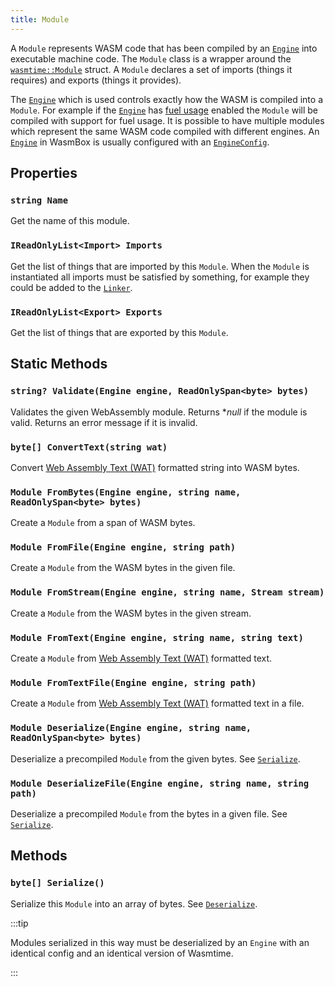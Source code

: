 ```yaml
---
title: Module
---
```


A `Module` represents WASM code that has been compiled by an [`Engine`](engine.md) into executable machine code. The `Module` class is a wrapper around the [`wasmtime::Module`](https://docs.rs/wasmtime/latest/wasmtime/struct.Module.html) struct. A `Module` declares a set of imports (things it requires) and exports (things it provides).

The [`Engine`](./engine.md) which is used controls exactly how the WASM is compiled into a `Module`. For example if the [`Engine`](./engine.md) has [fuel usage](../../../basics/fuelusage.md) enabled the `Module` will be compiled with support for fuel usage. It is possible to have multiple modules which represent the same WASM code compiled with different engines. An [`Engine`](./engine.md) in WasmBox is usually configured with an [`EngineConfig`](./../engineconfig.md).

## Properties

### `string Name`

Get the name of this module.

### `IReadOnlyList<Import> Imports`

Get the list of things that are imported by this `Module`. When the `Module` is instantiated all imports must be satisfied by something, for example they could be added to the [`Linker`](linker.md).

### `IReadOnlyList<Export> Exports`

Get the list of things that are exported by this `Module`.

## Static Methods

### `string? Validate(Engine engine, ReadOnlySpan<byte> bytes)`

Validates the given WebAssembly module. Returns **null* if the module is valid. Returns an error message if it is invalid.

### `byte[] ConvertText(string wat)`

Convert [Web Assembly Text (WAT)](https://developer.mozilla.org/en-US/docs/WebAssembly/Understanding_the_text_format) formatted string into WASM bytes.

### `Module FromBytes(Engine engine, string name, ReadOnlySpan<byte> bytes)`

Create a `Module` from a span of WASM bytes.

### `Module FromFile(Engine engine, string path)`

Create a `Module` from the WASM bytes in the given file.

### `Module FromStream(Engine engine, string name, Stream stream)`

Create a `Module` from the WASM bytes in the given stream.

### `Module FromText(Engine engine, string name, string text)`

Create a `Module` from [Web Assembly Text (WAT)](https://developer.mozilla.org/en-US/docs/WebAssembly/Understanding_the_text_format) formatted text.

### `Module FromTextFile(Engine engine, string path)`

Create a `Module` from [Web Assembly Text (WAT)](https://developer.mozilla.org/en-US/docs/WebAssembly/Understanding_the_text_format) formatted text in a file.

### `Module Deserialize(Engine engine, string name, ReadOnlySpan<byte> bytes)`

Deserialize a precompiled `Module` from the given bytes. See [`Serialize`](#byte-serialize).

### `Module DeserializeFile(Engine engine, string name, string path)`

Deserialize a precompiled `Module` from the bytes in a given file. See [`Serialize`](#byte-serialize).

## Methods

### `byte[] Serialize()`

Serialize this `Module` into an array of bytes. See [`Deserialize`](#module-deserializeengine-engine-string-name-readonlyspanbyte-bytes).

:::tip

Modules serialized in this way must be deserialized by an `Engine` with an identical config and an identical version of Wasmtime.

:::